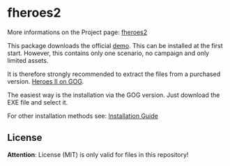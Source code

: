 # fheroes2
More informations on the Project page: [fheroes2](https://github.com/ihhub/fheroes2)

This package downloads the official [demo](https://archive.org/details/HeroesofMightandMagicIITheSuccessionWars_1020). This can be installed at the first start. However, this contains only one scenario, no campaign and only limited assets.

It is therefore strongly recommended to extract the files from a purchased version. [Heroes II on GOG](https://www.gog.com/de/game/heroes_of_might_and_magic_2_gold_edition).

The easiest way is the installation via the GOG version. Just download the EXE file and select it.

For other installation methods see: [Installation Guide](https://github.com/ihhub/fheroes2/blob/master/docs/INSTALL.md)

## License
**Attention**: License (MIT) is only valid for files in this repository!
